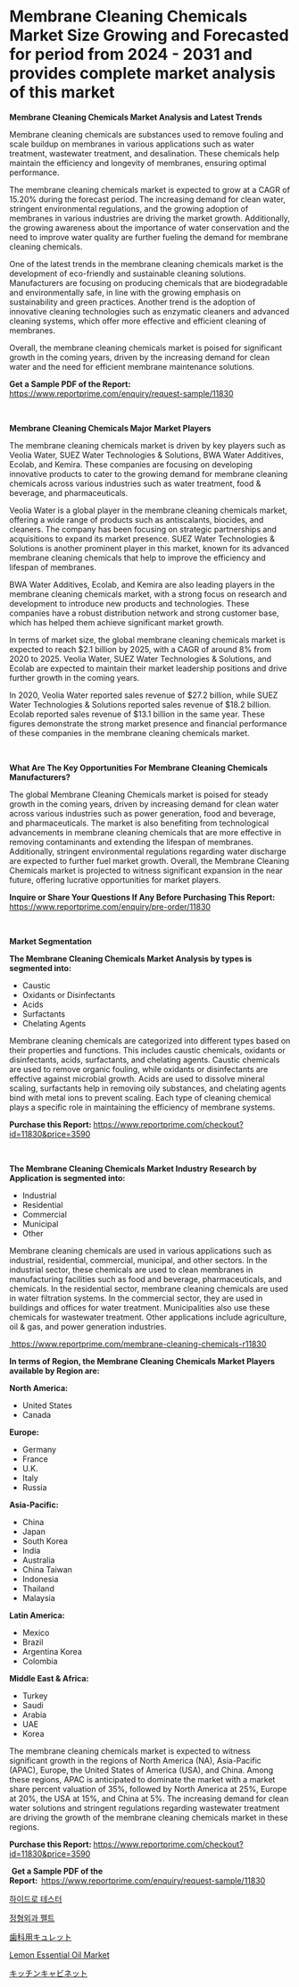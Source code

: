 <p><h1>Membrane Cleaning Chemicals Market Size Growing and Forecasted for period from 2024 - 2031 and provides complete market analysis of this market</h1></p><p><strong>Membrane Cleaning Chemicals Market Analysis and Latest Trends</strong></p>
<p><p>Membrane cleaning chemicals are substances used to remove fouling and scale buildup on membranes in various applications such as water treatment, wastewater treatment, and desalination. These chemicals help maintain the efficiency and longevity of membranes, ensuring optimal performance.</p><p>The membrane cleaning chemicals market is expected to grow at a CAGR of 15.20% during the forecast period. The increasing demand for clean water, stringent environmental regulations, and the growing adoption of membranes in various industries are driving the market growth. Additionally, the growing awareness about the importance of water conservation and the need to improve water quality are further fueling the demand for membrane cleaning chemicals.</p><p>One of the latest trends in the membrane cleaning chemicals market is the development of eco-friendly and sustainable cleaning solutions. Manufacturers are focusing on producing chemicals that are biodegradable and environmentally safe, in line with the growing emphasis on sustainability and green practices. Another trend is the adoption of innovative cleaning technologies such as enzymatic cleaners and advanced cleaning systems, which offer more effective and efficient cleaning of membranes.</p><p>Overall, the membrane cleaning chemicals market is poised for significant growth in the coming years, driven by the increasing demand for clean water and the need for efficient membrane maintenance solutions.</p></p>
<p><strong>Get a Sample PDF of the Report:&nbsp;</strong> <a href="https://www.reportprime.com/enquiry/request-sample/11830">https://www.reportprime.com/enquiry/request-sample/11830</a></p>
<p>&nbsp;</p>
<p><strong>Membrane Cleaning Chemicals Major Market Players</strong></p>
<p><p>The membrane cleaning chemicals market is driven by key players such as Veolia Water, SUEZ Water Technologies & Solutions, BWA Water Additives, Ecolab, and Kemira. These companies are focusing on developing innovative products to cater to the growing demand for membrane cleaning chemicals across various industries such as water treatment, food & beverage, and pharmaceuticals.</p><p>Veolia Water is a global player in the membrane cleaning chemicals market, offering a wide range of products such as antiscalants, biocides, and cleaners. The company has been focusing on strategic partnerships and acquisitions to expand its market presence. SUEZ Water Technologies & Solutions is another prominent player in this market, known for its advanced membrane cleaning chemicals that help to improve the efficiency and lifespan of membranes.</p><p>BWA Water Additives, Ecolab, and Kemira are also leading players in the membrane cleaning chemicals market, with a strong focus on research and development to introduce new products and technologies. These companies have a robust distribution network and strong customer base, which has helped them achieve significant market growth.</p><p>In terms of market size, the global membrane cleaning chemicals market is expected to reach $2.1 billion by 2025, with a CAGR of around 8% from 2020 to 2025. Veolia Water, SUEZ Water Technologies & Solutions, and Ecolab are expected to maintain their market leadership positions and drive further growth in the coming years.</p><p>In 2020, Veolia Water reported sales revenue of $27.2 billion, while SUEZ Water Technologies & Solutions reported sales revenue of $18.2 billion. Ecolab reported sales revenue of $13.1 billion in the same year. These figures demonstrate the strong market presence and financial performance of these companies in the membrane cleaning chemicals market.</p></p>
<p>&nbsp;</p>
<p><strong>What Are The Key Opportunities For Membrane Cleaning Chemicals Manufacturers?</strong></p>
<p><p>The global Membrane Cleaning Chemicals market is poised for steady growth in the coming years, driven by increasing demand for clean water across various industries such as power generation, food and beverage, and pharmaceuticals. The market is also benefiting from technological advancements in membrane cleaning chemicals that are more effective in removing contaminants and extending the lifespan of membranes. Additionally, stringent environmental regulations regarding water discharge are expected to further fuel market growth. Overall, the Membrane Cleaning Chemicals market is projected to witness significant expansion in the near future, offering lucrative opportunities for market players.</p></p>
<p><strong>Inquire or Share Your Questions If Any Before Purchasing This Report:</strong> <a href="https://www.reportprime.com/enquiry/pre-order/11830">https://www.reportprime.com/enquiry/pre-order/11830</a></p>
<p>&nbsp;</p>
<p><strong>Market Segmentation</strong></p>
<p><strong>The Membrane Cleaning Chemicals Market Analysis by types is segmented into:</strong></p>
<p><ul><li>Caustic</li><li>Oxidants or Disinfectants</li><li>Acids</li><li>Surfactants</li><li>Chelating Agents</li></ul></p>
<p><p>Membrane cleaning chemicals are categorized into different types based on their properties and functions. This includes caustic chemicals, oxidants or disinfectants, acids, surfactants, and chelating agents. Caustic chemicals are used to remove organic fouling, while oxidants or disinfectants are effective against microbial growth. Acids are used to dissolve mineral scaling, surfactants help in removing oily substances, and chelating agents bind with metal ions to prevent scaling. Each type of cleaning chemical plays a specific role in maintaining the efficiency of membrane systems.</p></p>
<p><strong>Purchase this Report:&nbsp;</strong><a href="https://www.reportprime.com/checkout?id=11830&price=3590">https://www.reportprime.com/checkout?id=11830&price=3590</a></p>
<p>&nbsp;</p>
<p><strong>The Membrane Cleaning Chemicals Market Industry Research by Application is segmented into:</strong></p>
<p><ul><li>Industrial</li><li>Residential</li><li>Commercial</li><li>Municipal</li><li>Other</li></ul></p>
<p><p>Membrane cleaning chemicals are used in various applications such as industrial, residential, commercial, municipal, and other sectors. In the industrial sector, these chemicals are used to clean membranes in manufacturing facilities such as food and beverage, pharmaceuticals, and chemicals. In the residential sector, membrane cleaning chemicals are used in water filtration systems. In the commercial sector, they are used in buildings and offices for water treatment. Municipalities also use these chemicals for wastewater treatment. Other applications include agriculture, oil & gas, and power generation industries.</p></p>
<p><a href="https://www.reportprime.com/membrane-cleaning-chemicals-r11830">&nbsp;https://www.reportprime.com/membrane-cleaning-chemicals-r11830</a></p>
<p><strong>In terms of Region, the Membrane Cleaning Chemicals Market Players available by Region are:</strong></p>
<p>
    <p> <strong> North America: </strong>
        <ul>
            <li>United States</li>
            <li>Canada</li>
        </ul>
        </p> 
    <p> <strong> Europe: </strong>
        <ul>
            <li>Germany</li>
            <li>France</li>
            <li>U.K.</li>
            <li>Italy</li>
            <li>Russia</li>
        </ul>
        </p> 
    <p> <strong> Asia-Pacific: </strong>
        <ul>
            <li>China</li>
            <li>Japan</li>
            <li>South Korea</li>
            <li>India</li>
            <li>Australia</li>
            <li>China Taiwan</li>
            <li>Indonesia</li>
            <li>Thailand</li>
            <li>Malaysia</li>
        </ul>
        </p> 
    <p> <strong> Latin America: </strong>
        <ul>
            <li>Mexico</li>
            <li>Brazil</li>
            <li>Argentina Korea</li>
            <li>Colombia</li>
        </ul>
        </p> 
    <p> <strong> Middle East & Africa: </strong>
        <ul>
            <li>Turkey</li>
            <li>Saudi</li>
            <li>Arabia</li>
            <li>UAE</li>
            <li>Korea</li>
        </ul>
    </p>
    </p>
<p><p>The membrane cleaning chemicals market is expected to witness significant growth in the regions of North America (NA), Asia-Pacific (APAC), Europe, the United States of America (USA), and China. Among these regions, APAC is anticipated to dominate the market with a market share percent valuation of 35%, followed by North America at 25%, Europe at 20%, the USA at 15%, and China at 5%. The increasing demand for clean water solutions and stringent regulations regarding wastewater treatment are driving the growth of the membrane cleaning chemicals market in these regions.</p></p>
<p><strong>Purchase this Report: </strong><a href="https://www.reportprime.com/checkout?id=11830&price=3590">https://www.reportprime.com/checkout?id=11830&price=3590</a></p>
<p>&nbsp;<strong>Get a Sample PDF of the Report:&nbsp;&nbsp;</strong><a href="https://www.reportprime.com/enquiry/request-sample/11830">https://www.reportprime.com/enquiry/request-sample/11830</a></p>
<p><strong></strong></p>
<p><p><a href="https://medium.com/@ethawolf/%EC%88%98%EC%95%95-%ED%85%8C%EC%8A%A4%ED%84%B0-%EC%8B%9C%EC%9E%A5%EC%9D%80-%EC%8B%9C%EC%9E%A5-%EC%A0%90%EC%9C%A0%EC%9C%A8-%ED%81%AC%EA%B8%B0-%EB%B0%8F-2031%EB%85%84%EA%B9%8C%EC%A7%80-%EC%98%88%EC%83%81-%EC%98%88%EC%B8%A1%EC%97%90-%EC%B4%88%EC%A0%90%EC%9D%84-%EB%A7%9E%EC%B6%A5%EB%8B%88%EB%8B%A4-2a1fdd6284fe">하이드로 테스터</a></p><p><a href="https://medium.com/@rowedrowe/%EC%A0%95%ED%98%95%EC%99%B8%EA%B3%BC-%ED%95%84%ED%8A%B8-%EC%8B%9C%EC%9E%A5%EC%9D%80-%EC%8B%9C%EC%9E%A5-%EC%A0%90%EC%9C%A0%EC%9C%A8-%EA%B7%9C%EB%AA%A8-%EB%B0%8F-2031%EB%85%84%EA%B9%8C%EC%A7%80-%EC%98%88%EC%83%81%EB%90%9C-%EC%98%88%EC%B8%A1%EC%97%90-%EC%B4%88%EC%A0%90%EC%9D%84-%EB%A7%9E%EC%B6%A5%EB%8B%88%EB%8B%A4-7c410198189a">정형외과 펠트</a></p><p><a href="https://medium.com/@sebastianhodges1/%E6%AD%AF%E7%A7%91%E3%82%AF%E3%83%AC%E3%83%83%E3%83%88%E5%B8%82%E5%A0%B4-%E5%B8%82%E5%A0%B4cagr-%E5%B8%82%E5%A0%B4%E3%83%88%E3%83%AC%E3%83%B3%E3%83%89-%E6%88%90%E9%95%B7%E6%88%A6%E7%95%A5%E3%81%AB%E9%96%A2%E3%81%99%E3%82%8B%E3%82%A4%E3%83%B3%E3%82%B5%E3%82%A4%E3%83%88-742271ed5910">歯科用キュレット</a></p><p><a href="https://github.com/nicoletavirag/Market-Research-Report-List-3/blob/main/lemon-essential-oil-market.md">Lemon Essential Oil Market</a></p><p><a href="https://medium.com/@annchovey2023/%E3%82%AD%E3%83%83%E3%83%81%E3%83%B3%E3%82%AD%E3%83%A3%E3%83%93%E3%83%8D%E3%83%83%E3%83%88%E5%B8%82%E5%A0%B4%E3%82%B7%E3%82%A7%E3%82%A2%E3%81%AE%E9%80%B2%E5%8C%96%E3%81%A8%E5%B8%82%E5%A0%B4%E6%88%90%E9%95%B7%E3%81%AE%E3%83%88%E3%83%AC%E3%83%B3%E3%83%892024%E5%B9%B4%E3%81%8B%E3%82%892031%E5%B9%B4%E3%81%BE%E3%81%A7-8bf70619ad99">キッチンキャビネット</a></p></p>